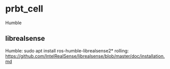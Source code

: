 # prbt_cell
Humble

## librealsense
Humble: sudo apt install ros-humble-librealsense2*
rolling: https://github.com/IntelRealSense/librealsense/blob/master/doc/installation.md